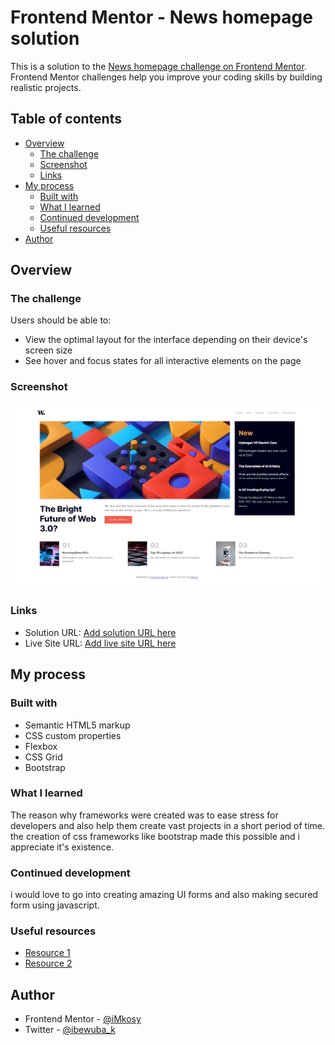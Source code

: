 # Frontend Mentor - News homepage solution

This is a solution to the [News homepage challenge on Frontend Mentor](https://www.frontendmentor.io/challenges/news-homepage-H6SWTa1MFl). Frontend Mentor challenges help you improve your coding skills by building realistic projects. 

## Table of contents

- [Overview](#overview)
  - [The challenge](#the-challenge)
  - [Screenshot](#screenshot)
  - [Links](#links)
- [My process](#my-process)
  - [Built with](#built-with)
  - [What I learned](#what-i-learned)
  - [Continued development](#continued-development)
  - [Useful resources](#useful-resources)
- [Author](#author)

## Overview

### The challenge

Users should be able to:

- View the optimal layout for the interface depending on their device's screen size
- See hover and focus states for all interactive elements on the page

### Screenshot

![](./design/desktop-view.PNG)


### Links

- Solution URL: [Add solution URL here](https://your-solution-url.com)
- Live Site URL: [Add live site URL here](https://your-live-site-url.com)

## My process

### Built with

- Semantic HTML5 markup
- CSS custom properties
- Flexbox
- CSS Grid
- Bootstrap


### What I learned

The reason why frameworks were created was to ease stress for developers and also help them create vast projects in a short period of time. 
the creation of css frameworks like bootstrap made this possible and i appreciate it's existence.

### Continued development

i would love to go into creating amazing UI forms and also making secured form using javascript.

### Useful resources

- [Resource 1](https://www.bootstrap5.2.com) 
- [Resource 2](htmlsemantic) 


## Author

- Frontend Mentor - [@iMkosy](https://www.frontendmentor.io/profile/iMkosy)
- Twitter - [@ibewuba_k](https://www.twitter.com/ibewuba_k)

